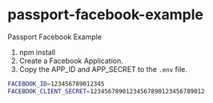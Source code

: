 # passport-facebook-example
Passport Facebook Example

1. npm install
2. Create a Facebook Application.
3. Copy the APP_ID and APP_SECRET to the `.env` file.

```bash
FACEBOOK_ID=123456789012345
FACEBOOK_CLIENT_SECRET=12345678901234567890123456789012
```